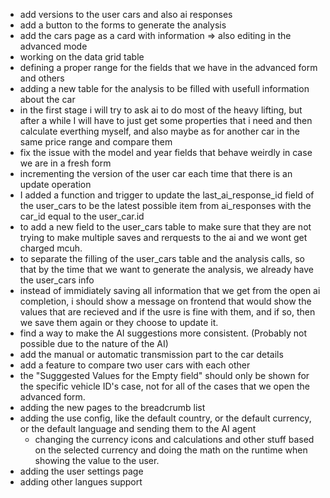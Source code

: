 - add versions to the user cars and also ai responses
- add a button to the forms to generate the analysis
- add the cars page as a card with information => also editing in the advanced
  mode
- working on the data grid table
- defining a proper range for the fields that we have in the advanced form and
  others
- adding a new table for the analysis to be filled with usefull information
  about the car
- in the first stage i will try to ask ai to do most of the heavy lifting, but
  after a while I will have to just get some properties that i need and then
  calculate everthing myself, and also maybe as for another car in the same
  price range and compare them
- fix the issue with the model and year fields that behave weirdly in case we
  are in a fresh form
- incrementing the version of the user car each time that there is an update
  operation
- I added a function and trigger to update the last_ai_response_id field of the
  user_cars to be the latest possible item from ai_responses with the car_id
  equal to the user_car.id
- to add a new field to the user_cars table to make sure that they are not
  trying to make multiple saves and rerquests to the ai and we wont get charged
  mcuh.
- to separate the filling of the user_cars table and the analysis calls, so that
  by the time that we want to generate the analysis, we already have the
  user_cars info
- instead of immidiately saving all information that we get from the open ai
  completion, i should show a message on frontend that would show the values
  that are recieved and if the usre is fine with them, and if so, then we save
  them again or they choose to update it.
- find a way to make the AI suggestions more consistent. (Probably not possible
  due to the nature of the AI)
- add the manual or automatic transmission part to the car details
- add a feature to compare two user cars with each other
- the "Sugggested Values for the Empty field" should only be shown for the
  specific vehicle ID's case, not for all of the cases that we open the advanced
  form.
- adding the new pages to the breadcrumb list
- adding the use config, like the default country, or the default currency, or
  the default language and sending them to the AI agent
  - changing the currency icons and calculations and other stuff based on the
    selected currency and doing the math on the runtime when showing the value
    to the user.
- adding the user settings page
- adding other langues support
